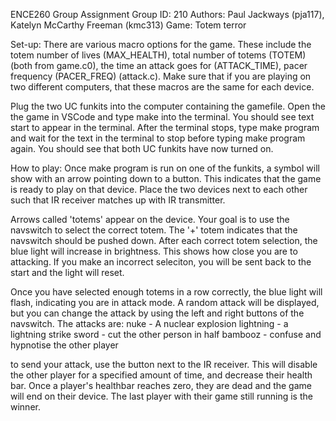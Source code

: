 ENCE260 Group Assignment
Group ID: 210
Authors: Paul Jackways (pja117), Katelyn McCarthy Freeman (kmc313)
Game: Totem terror

Set-up: There are various macro options for the game. These include the totem number of lives (MAX_HEALTH), total number of totems (TOTEM) (both from game.c0), the time an attack goes for (ATTACK_TIME), pacer frequency (PACER_FREQ) (attack.c). Make sure that if you are playing on two different computers, that these macros are the same for each device.

Plug the two UC funkits into the computer containing the gamefile. Open the the game in VSCode and type make into the terminal. You should see text start to appear in the terminal. After the terminal stops, type make program and wait for the text in the terminal to stop before typing make program again. You should see that both UC funkits have now turned on.

How to play:
Once make program is run on one of the funkits, a symbol will show with an arrow pointing down to a button. This indicates that the game is ready to play on that device. 
Place the two devices next to each other such that IR receiver matches up with IR transmitter. 

Arrows called 'totems' appear on the device. Your goal is to use the navswitch to select the correct totem. The '+' totem indicates that the navswitch should be pushed down. 
After each correct totem selection, the blue light will increase in brightness. This shows how close you are to attacking.
If you make an incorrect seleciton, you will be sent back to the start and the light will reset.

Once you have selected enough totems in a row correctly, the blue light will flash, indicating you are in attack mode. A random attack will be displayed, but you can change the attack by using the left and right buttons of the navswitch. 
The attacks are:
nuke - A nuclear explosion
lightning - a lightning strike
sword - cut the other person in half
bambooz - confuse and hypnotise the other player

to send your attack, use the button next to the IR receiver. This will disable the other player for a specified amount of time, and decrease their health bar.
Once a player's healthbar reaches zero, they are dead and the game will end on their device. The last player with their game still running is the winner.


